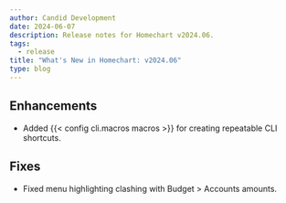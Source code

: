 ```yaml
---
author: Candid Development
date: 2024-06-07
description: Release notes for Homechart v2024.06.
tags:
  - release
title: "What's New in Homechart: v2024.06"
type: blog
---
```


## Enhancements

- Added {{< config cli.macros macros >}} for creating repeatable CLI shortcuts.

## Fixes

- Fixed menu highlighting clashing with Budget > Accounts amounts.

